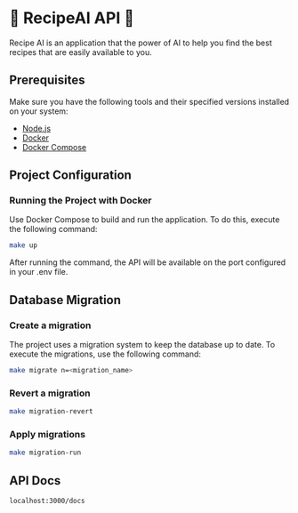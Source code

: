 # :spaghetti: RecipeAI API :spaghetti: 
Recipe AI is an application that the power of AI to help you find the best recipes that are easily available to you.

## Prerequisites

Make sure you have the following tools and their specified versions installed on your system:

- [Node.js](https://nodejs.org/en/download/)
- [Docker](https://www.docker.com/products/docker-desktop)
- [Docker Compose](https://docs.docker.com/compose/install/)

## Project Configuration

### Running the Project with Docker

Use Docker Compose to build and run the application. To do this, execute the following command:

```bash
make up
```

After running the command, the API will be available on the port configured in your .env file.

## Database Migration

### Create a migration
The project uses a migration system to keep the database up to date. To execute the migrations, use the following command:

```bash
make migrate n=<migration_name>
```

### Revert a migration
```bash
make migration-revert
```

### Apply migrations
```bash
make migration-run
```

## API Docs
```bash
localhost:3000/docs
```
